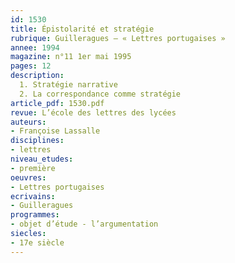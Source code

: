 ```yaml
---
id: 1530
title: Épistolarité et stratégie
rubrique: Guilleragues – « Lettres portugaises »
annee: 1994
magazine: n°11 1er mai 1995
pages: 12
description: 
  1. Stratégie narrative
  2. La correspondance comme stratégie
article_pdf: 1530.pdf
revue: L’école des lettres des lycées
auteurs:
- Françoise Lassalle
disciplines:
- lettres
niveau_etudes:
- première
oeuvres:
- Lettres portugaises
ecrivains:
- Guilleragues
programmes:
- objet d’étude - l’argumentation
siecles:
- 17e siècle
---
```

